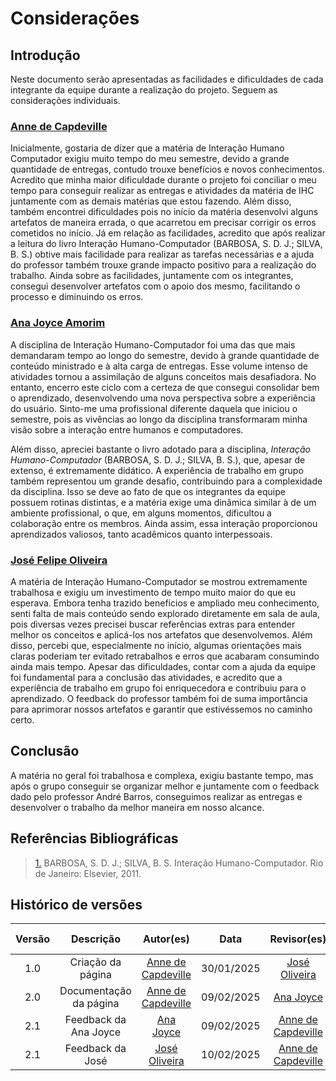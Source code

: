 <!-- As facilidades e dificuldades encontradas na realização do projeto por cada integrante da equipe-->

# Considerações

## Introdução

Neste documento serão apresentadas as facilidades e dificuldades de cada integrante da equipe durante a realização do projeto. Seguem as considerações individuais.

### [Anne de Capdeville](https://github.com/nanecapde)

Inicialmente, gostaria de dizer que a matéria de Interação Humano Computador exigiu muito tempo do meu semestre, devido a grande quantidade de entregas, contudo trouxe benefícios e novos conhecimentos. Acredito que minha maior dificuldade durante o projeto foi conciliar o meu tempo para conseguir realizar as entregas e atividades da matéria de IHC juntamente com as demais matérias que estou fazendo. Além disso, também encontrei dificuldades pois no início da matéria desenvolvi alguns artefatos de maneira errada, o que acarretou em precisar corrigir os erros cometidos no início. Já em relação as facilidades, acredito que após realizar a leitura do livro Interação Humano-Computador (BARBOSA, S. D. J.; SILVA, B. S.) obtive mais facilidade para realizar as tarefas necessárias e a ajuda do professor também trouxe grande impacto positivo para a realização do trabalho. Ainda sobre as facilidades, juntamente com os integrantes, consegui desenvolver artefatos com o apoio dos mesmo, facilitando o processo e diminuindo os erros.

### [Ana Joyce Amorim](https://github.com/anajoyceamorim)

A disciplina de Interação Humano-Computador foi uma das que mais demandaram tempo ao longo do semestre, devido à grande quantidade de conteúdo ministrado e à alta carga de entregas. Esse volume intenso de atividades tornou a assimilação de alguns conceitos mais desafiadora. No entanto, encerro este ciclo com a certeza de que consegui consolidar bem o aprendizado, desenvolvendo uma nova perspectiva sobre a experiência do usuário. Sinto-me uma profissional diferente daquela que iniciou o semestre, pois as vivências ao longo da disciplina transformaram minha visão sobre a interação entre humanos e computadores.

Além disso, apreciei bastante o livro adotado para a disciplina, _Interação Humano-Computador_ (BARBOSA, S. D. J.; SILVA, B. S.), que, apesar de extenso, é extremamente didático. A experiência de trabalho em grupo também representou um grande desafio, contribuindo para a complexidade da disciplina. Isso se deve ao fato de que os integrantes da equipe possuem rotinas distintas, e a matéria exige uma dinâmica similar à de um ambiente profissional, o que, em alguns momentos, dificultou a colaboração entre os membros. Ainda assim, essa interação proporcionou aprendizados valiosos, tanto acadêmicos quanto interpessoais.

### [José Felipe Oliveira](https://github.com/jose1277)

A matéria de Interação Humano-Computador se mostrou extremamente trabalhosa e exigiu um investimento de tempo muito maior do que eu esperava. Embora tenha trazido benefícios e ampliado meu conhecimento, senti falta de mais conteúdo sendo explorado diretamente em sala de aula, pois diversas vezes precisei buscar referências extras para entender melhor os conceitos e aplicá-los nos artefatos que desenvolvemos. Além disso, percebi que, especialmente no início, algumas orientações mais claras poderiam ter evitado retrabalhos e erros que acabaram consumindo ainda mais tempo. Apesar das dificuldades, contar com a ajuda da equipe foi fundamental para a conclusão das atividades, e acredito que a experiência de trabalho em grupo foi enriquecedora e contribuiu para o aprendizado. O feedback do professor também foi de suma importância para aprimorar nossos artefatos e garantir que estivéssemos no caminho certo.

## Conclusão

A matéria no geral foi trabalhosa e complexa, exigiu bastante tempo, mas após o grupo conseguir se organizar melhor e juntamente com o feedback dado pelo professor André Barros, conseguimos realizar as entregas e desenvolver o trabalho da melhor maneira em nosso alcance.

## Referências Bibliográficas

> <a id="REF1" href="#anchor_1">1.</a> BARBOSA, S. D. J.; SILVA, B. S. Interação Humano-Computador. Rio de Janeiro: Elsevier, 2011.

## Histórico de versões

| Versão |       Descrição        |                     Autor(es)                      |    Data    |                    Revisor(es)                     | Data de revisão |
| :----: | :--------------------: | :------------------------------------------------: | :--------: | :------------------------------------------------: | :-------------: |
|  1.0   |   Criação da página    | [Anne de Capdeville](https://github.com/nanecapde) | 30/01/2025 |    [José Oliveira](https://github.com/jose1277)    |   30/01/2025    |
|  2.0   | Documentação da página | [Anne de Capdeville](https://github.com/nanecapde) | 09/02/2025 |   [Ana Joyce](https://github.com/anajoyceamorim)   |   10/02/2025    |
|  2.1   | Feedback da Ana Joyce  |   [Ana Joyce](https://github.com/anajoyceamorim)   | 09/02/2025 | [Anne de Capdeville](https://github.com/nanecapde) |   10/02/2025    |
|  2.1   |    Feedback da José    |    [José Oliveira](https://github.com/jose1277)    | 10/02/2025 | [Anne de Capdeville](https://github.com/nanecapde) |   10/02/2025    |
